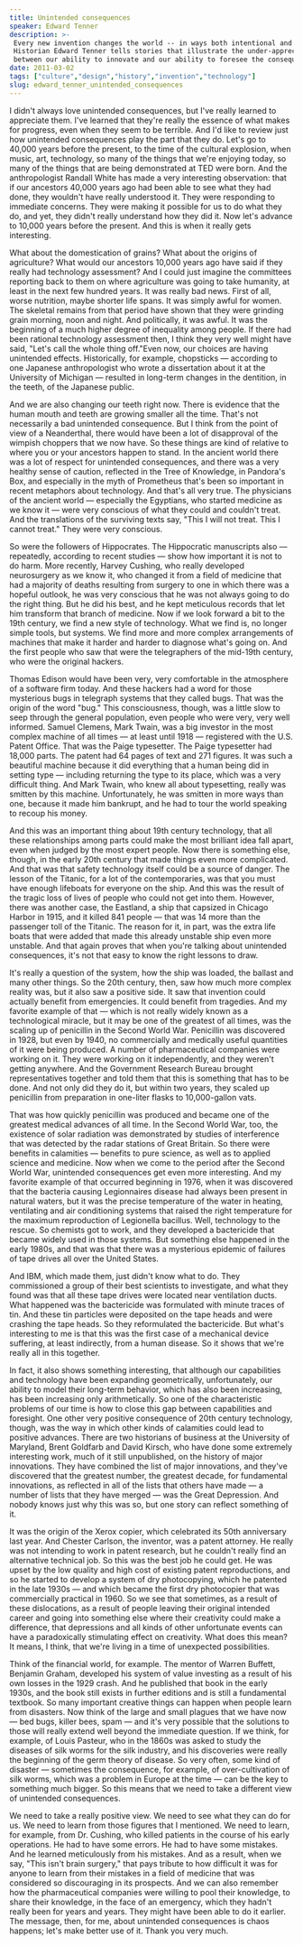 ```yaml
---
title: Unintended consequences
speaker: Edward Tenner
description: >-
 Every new invention changes the world -- in ways both intentional and unexpected.
 Historian Edward Tenner tells stories that illustrate the under-appreciated gap
 between our ability to innovate and our ability to foresee the consequences.
date: 2011-03-02
tags: ["culture","design","history","invention","technology"]
slug: edward_tenner_unintended_consequences
---
```


I didn't always love unintended consequences, but I've really learned to appreciate them.
I've learned that they're really the essence of what makes for progress, even when they
seem to be terrible. And I'd like to review just how unintended consequences play the part
that they do. Let's go to 40,000 years before the present, to the time of the cultural
explosion, when music, art, technology, so many of the things that we're enjoying today,
so many of the things that are being demonstrated at TED were born. And the anthropologist
Randall White has made a very interesting observation: that if our ancestors 40,000 years
ago had been able to see what they had done, they wouldn't have really understood it. They
were responding to immediate concerns. They were making it possible for us to do what they
do, and yet, they didn't really understand how they did it. Now let's advance to 10,000
years before the present. And this is when it really gets interesting.

What about the domestication of grains? What about the origins of agriculture? What would
our ancestors 10,000 years ago have said if they really had technology assessment? And I
could just imagine the committees reporting back to them on where agriculture was going to
take humanity, at least in the next few hundred years. It was really bad news. First of
all, worse nutrition, maybe shorter life spans. It was simply awful for women. The
skeletal remains from that period have shown that they were grinding grain morning, noon
and night. And politically, it was awful. It was the beginning of a much higher degree of
inequality among people. If there had been rational technology assessment then, I think
they very well might have said, "Let's call the whole thing off."Even now, our choices are
having unintended effects. Historically, for example, chopsticks — according to one
Japanese anthropologist who wrote a dissertation about it at the University of Michigan —
resulted in long-term changes in the dentition, in the teeth, of the Japanese
public.

And we are also changing our teeth right now. There is evidence that the human mouth and
teeth are growing smaller all the time. That's not necessarily a bad unintended
consequence. But I think from the point of view of a Neanderthal, there would have been a
lot of disapproval of the wimpish choppers that we now have. So these things are kind of
relative to where you or your ancestors happen to stand. In the ancient world there was a
lot of respect for unintended consequences, and there was a very healthy sense of caution,
reflected in the Tree of Knowledge, in Pandora's Box, and especially in the myth of
Prometheus that's been so important in recent metaphors about technology. And that's all
very true. The physicians of the ancient world — especially the Egyptians, who started
medicine as we know it — were very conscious of what they could and couldn't treat. And
the translations of the surviving texts say, "This I will not treat. This I cannot treat."
They were very conscious.

So were the followers of Hippocrates. The Hippocratic manuscripts also — repeatedly,
according to recent studies — show how important it is not to do harm. More recently,
Harvey Cushing, who really developed neurosurgery as we know it, who changed it from a
field of medicine that had a majority of deaths resulting from surgery to one in which
there was a hopeful outlook, he was very conscious that he was not always going to do the
right thing. But he did his best, and he kept meticulous records that let him transform
that branch of medicine. Now if we look forward a bit to the 19th century, we find a new
style of technology. What we find is, no longer simple tools, but systems. We find more
and more complex arrangements of machines that make it harder and harder to diagnose
what's going on. And the first people who saw that were the telegraphers of the mid-19th
century, who were the original hackers.

Thomas Edison would have been very, very comfortable in the atmosphere of a software firm
today. And these hackers had a word for those mysterious bugs in telegraph systems that
they called bugs. That was the origin of the word "bug." This consciousness, though, was a
little slow to seep through the general population, even people who were very, very well
informed. Samuel Clemens, Mark Twain, was a big investor in the most complex machine of all
times — at least until 1918 — registered with the U.S. Patent Office. That was the Paige
typesetter. The Paige typesetter had 18,000 parts. The patent had 64 pages of text and 271
figures. It was such a beautiful machine because it did everything that a human being did
in setting type — including returning the type to its place, which was a very difficult
thing. And Mark Twain, who knew all about typesetting, really was smitten by this machine.
Unfortunately, he was smitten in more ways than one, because it made him bankrupt, and he
had to tour the world speaking to recoup his money.

And this was an important thing about 19th century technology, that all these
relationships among parts could make the most brilliant idea fall apart, even when judged
by the most expert people. Now there is something else, though, in the early 20th century
that made things even more complicated. And that was that safety technology itself could
be a source of danger. The lesson of the Titanic, for a lot of the contemporaries, was
that you must have enough lifeboats for everyone on the ship. And this was the result of
the tragic loss of lives of people who could not get into them. However, there was another
case, the Eastland, a ship that capsized in Chicago Harbor in 1915, and it killed 841
people — that was 14 more than the passenger toll of the Titanic. The reason for it, in
part, was the extra life boats that were added that made this already unstable ship even
more unstable. And that again proves that when you're talking about unintended
consequences, it's not that easy to know the right lessons to draw.

It's really a question of the system, how the ship was loaded, the ballast and many other
things. So the 20th century, then, saw how much more complex reality was, but it also saw a
positive side. It saw that invention could actually benefit from emergencies. It could
benefit from tragedies. And my favorite example of that — which is not really widely known
as a technological miracle, but it may be one of the greatest of all times, was the
scaling up of penicillin in the Second World War. Penicillin was discovered in 1928, but
even by 1940, no commercially and medically useful quantities of it were being produced. A
number of pharmaceutical companies were working on it. They were working on it
independently, and they weren't getting anywhere. And the Government Research Bureau
brought representatives together and told them that this is something that has to be done.
And not only did they do it, but within two years, they scaled up penicillin from
preparation in one-liter flasks to 10,000-gallon vats.

That was how quickly penicillin was produced and became one of the greatest medical
advances of all time. In the Second World War, too, the existence of solar radiation was
demonstrated by studies of interference that was detected by the radar stations of Great
Britain. So there were benefits in calamities — benefits to pure science, as well as to
applied science and medicine. Now when we come to the period after the Second World War,
unintended consequences get even more interesting. And my favorite example of that
occurred beginning in 1976, when it was discovered that the bacteria causing Legionnaires
disease had always been present in natural waters, but it was the precise temperature of
the water in heating, ventilating and air conditioning systems that raised the right
temperature for the maximum reproduction of Legionella bacillus. Well, technology to the
rescue. So chemists got to work, and they developed a bactericide that became widely used
in those systems. But something else happened in the early 1980s, and that was that there
was a mysterious epidemic of failures of tape drives all over the United
States.

And IBM, which made them, just didn't know what to do. They commissioned a group of their
best scientists to investigate, and what they found was that all these tape drives were
located near ventilation ducts. What happened was the bactericide was formulated with
minute traces of tin. And these tin particles were deposited on the tape heads and were
crashing the tape heads. So they reformulated the bactericide. But what's interesting to
me is that this was the first case of a mechanical device suffering, at least indirectly,
from a human disease. So it shows that we're really all in this together.

In fact, it also shows something interesting, that although our capabilities and
technology have been expanding geometrically, unfortunately, our ability to model their
long-term behavior, which has also been increasing, has been increasing only
arithmetically. So one of the characteristic problems of our time is how to close this gap
between capabilities and foresight. One other very positive consequence of 20th century
technology, though, was the way in which other kinds of calamities could lead to positive
advances. There are two historians of business at the University of Maryland, Brent
Goldfarb and David Kirsch, who have done some extremely interesting work, much of it still
unpublished, on the history of major innovations. They have combined the list of major
innovations, and they've discovered that the greatest number, the greatest decade, for
fundamental innovations, as reflected in all of the lists that others have made — a number
of lists that they have merged — was the Great Depression. And nobody knows just why this
was so, but one story can reflect something of it.

It was the origin of the Xerox copier, which celebrated its 50th anniversary last year.
And Chester Carlson, the inventor, was a patent attorney. He really was not intending to
work in patent research, but he couldn't really find an alternative technical job. So this
was the best job he could get. He was upset by the low quality and high cost of existing
patent reproductions, and so he started to develop a system of dry photocopying, which he
patented in the late 1930s — and which became the first dry photocopier that was
commercially practical in 1960. So we see that sometimes, as a result of these
dislocations, as a result of people leaving their original intended career and going into
something else where their creativity could make a difference, that depressions and all
kinds of other unfortunate events can have a paradoxically stimulating effect on
creativity. What does this mean? It means, I think, that we're living in a time of
unexpected possibilities.

Think of the financial world, for example. The mentor of Warren Buffett, Benjamin Graham,
developed his system of value investing as a result of his own losses in the 1929 crash.
And he published that book in the early 1930s, and the book still exists in further
editions and is still a fundamental textbook. So many important creative things can happen
when people learn from disasters. Now think of the large and small plagues that we have now
— bed bugs, killer bees, spam — and it's very possible that the solutions to those will
really extend well beyond the immediate question. If we think, for example, of Louis
Pasteur, who in the 1860s was asked to study the diseases of silk worms for the silk
industry, and his discoveries were really the beginning of the germ theory of disease. So
very often, some kind of disaster — sometimes the consequence, for example, of
over-cultivation of silk worms, which was a problem in Europe at the time — can be the key
to something much bigger. So this means that we need to take a different view of unintended
consequences.

We need to take a really positive view. We need to see what they can do for us. We need to
learn from those figures that I mentioned. We need to learn, for example, from Dr.
Cushing, who killed patients in the course of his early operations. He had to have some
errors. He had to have some mistakes. And he learned meticulously from his mistakes. And
as a result, when we say, "This isn't brain surgery," that pays tribute to how difficult
it was for anyone to learn from their mistakes in a field of medicine that was considered
so discouraging in its prospects. And we can also remember how the pharmaceutical
companies were willing to pool their knowledge, to share their knowledge, in the face of
an emergency, which they hadn't really been for years and years. They might have been able
to do it earlier. The message, then, for me, about unintended consequences is chaos
happens; let's make better use of it. Thank you very much.

<!--
ad_duration=3.33
comment_count=78
event="TED2011"
external_start_time=0
intro_duration=11.82
is_subtitle_required="False"
is_talk_featured="True"
language="en"
language_swap="False"
native_language="en"
number_of_related_talks=6
number_of_speakers=1
number_of_subtitled_videos=27
number_of_tags=5
number_of_talk_download_languages=27
number_of_talk_more_resources=0
number_of_talk_recommendations=0
number_of_talks_take_actions=0
post_ad_duration=0.83
published_timestamp="2011-09-06 14:37:23"
recording_date="2011-03-02"
speaker_description="Historian"
speaker_is_published=1
speaker_name="Edward Tenner"
talk_name="Unintended consequences"
talks_tags=["culture","design","history","invention","technology"]
url_audio="https://download.ted.com/talks/EdwardTenner_2011.mp3?apikey=acme-roadrunner"
url_photo_speaker="https://pe.tedcdn.com/images/ted/cd2aaa9ab88adea107ee549088150ad121f2f3fd_254x191.jpg"
url_photo_talk="https://pe.tedcdn.com/images/ted/38b938a015a2301fb1a34a389ca8614677b8e2fa_800x600.jpg"
url_webpage="https://www.ted.com/talks/edward_tenner_unintended_consequences"
video_type_name="TED Stage Talk"
-->